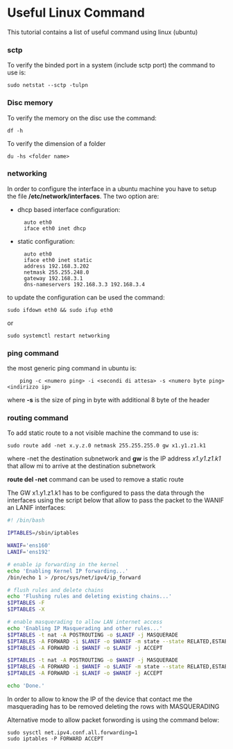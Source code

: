 # Useful Linux Command

This tutorial contains a list of useful command using linux (ubuntu)

### sctp

To verify the binded port in a system (include sctp port) the command to use is:

    sudo netstat --sctp -tulpn
    
### Disc memory

To verify the memory on the disc use the command:

    df -h

To verify the dimension of a folder

    du -hs <folder name>

### networking

In order to configure the interface in a ubuntu machine you have to setup the file **/etc/network/interfaces**. The two option are:

- dhcp based interface configuration:
    
        auto eth0
        iface eth0 inet dhcp
    
- static configuration:

        auto eth0
        iface eth0 inet static
        address 192.168.3.202
        netmask 255.255.248.0
        gateway 192.168.3.1
        dns-nameservers 192.168.3.3 192.168.3.4
        
 
 to update the configuration can be used the command:
 
    sudo ifdown eth0 && sudo ifup eth0
 
 or 
 
    sudo systemctl restart networking
    

### ping command

the most generic ping command in ubuntu is:

		ping -c <numero ping> -i <secondi di attesa> -s <numero byte ping> <indirizzo ip>

where **-s** is the size of ping in byte with additional 8 byte of the header

### routing command

To add static route to a not visible machine the command to use is:

	sudo route add -net x.y.z.0 netmask 255.255.255.0 gw x1.y1.z1.k1

where -net the destination subnetwork  and **gw** is the IP address  *x1.y1.z1.k1* that allow mi to arrive at the destination subnetwork

**route del -net** command can be used to remove a static route

The GW x1.y1.z1.k1 has to be configured to pass the data through the interfaces using the script below that allow to pass the packet to the WANIF an LANIF interfaces:

```bash
#! /bin/bash

IPTABLES=/sbin/iptables

WANIF='ens160'
LANIF='ens192'

# enable ip forwarding in the kernel
echo 'Enabling Kernel IP forwarding...'
/bin/echo 1 > /proc/sys/net/ipv4/ip_forward

# flush rules and delete chains
echo 'Flushing rules and deleting existing chains...'
$IPTABLES -F
$IPTABLES -X

# enable masquerading to allow LAN internet access
echo 'Enabling IP Masquerading and other rules...'
$IPTABLES -t nat -A POSTROUTING -o $LANIF -j MASQUERADE
$IPTABLES -A FORWARD -i $LANIF -o $WANIF -m state --state RELATED,ESTABLISHED -j ACCEPT
$IPTABLES -A FORWARD -i $WANIF -o $LANIF -j ACCEPT

$IPTABLES -t nat -A POSTROUTING -o $WANIF -j MASQUERADE
$IPTABLES -A FORWARD -i $WANIF -o $LANIF -m state --state RELATED,ESTABLISHED -j ACCEPT
$IPTABLES -A FORWARD -i $LANIF -o $WANIF -j ACCEPT

echo 'Done.'
```

In order to allow to know the IP of the device that contact me the masquerading has to be removed deleting the rows with MASQUERADING

Alternative mode to allow packet forwording is using the command below:

    sudo sysctl net.ipv4.conf.all.forwarding=1
    sudo iptables -P FORWARD ACCEPT




    
